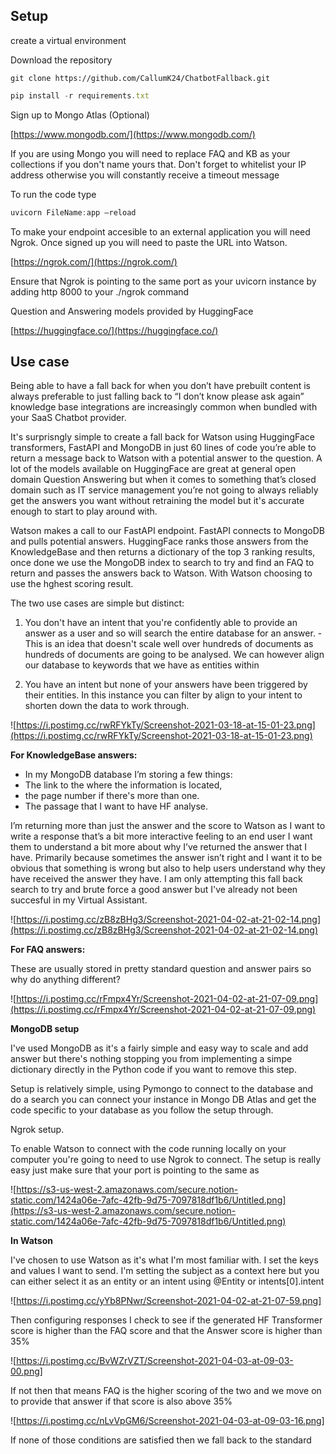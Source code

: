 ## Setup

create a virtual environment

Download the repository 

```
git clone https://github.com/CallumK24/ChatbotFallback.git
```

```jsx
pip install -r requirements.txt
```

Sign up to Mongo Atlas (Optional)

[https://www.mongodb.com/](https://www.mongodb.com/) 

If you are using Mongo you will need to replace FAQ and KB as your collections if you don't name yours that. Don't forget to whitelist your IP address otherwise you will constantly receive a timeout message

To run the code type 

```jsx
uvicorn FileName:app —reload
```

To make your endpoint accesible to an external application you will need Ngrok. Once signed up you will need to paste the URL into Watson.

[https://ngrok.com/](https://ngrok.com/) 

Ensure that Ngrok is pointing to the same port as your uvicorn instance by adding http 8000 to your ./ngrok command

Question and Answering models provided by HuggingFace 

[https://huggingface.co/](https://huggingface.co/)

## **Use case**

Being able to have a fall back for when you don’t have prebuilt content is always preferable to just falling back to “I don’t know please ask again” knowledge base integrations are increasingly common when bundled with your SaaS Chatbot provider.

It's surprisngly simple to create a fall back for Watson using HuggingFace transformers, FastAPI and MongoDB in just 60 lines of code you’re able to return a message back to Watson with a potential answer to the question. A lot of the models available on HuggingFace are great at general open domain Question Answering but when it comes to something that’s closed domain such as IT service management you’re not going to always reliably get the answers you want without retraining the model but it's accurate enough to start to play around with. 

Watson makes a call to our FastAPI endpoint. FastAPI connects to MongoDB and pulls potential answers. HuggingFace ranks those answers from the KnowledgeBase and then returns a dictionary of the top 3 ranking results, once done we use the MongoDB index to search to try and find an FAQ to return and passes the answers back to Watson. With Watson choosing to use the hghest scoring result.

The two use cases are simple but distinct:

1) You don't have an intent that you're confidently able to provide an answer as a user and so will search the entire database for an answer. - This is an idea that doesn't scale well over hundreds of documents as hundreds of documents are going to be analysed. We can however align our database to keywords that we have as entities within 

2) You have an intent but none of your answers have been triggered by their entities. In this instance you can filter by align to your intent to shorten down the data to work through.







![https://i.postimg.cc/rwRFYkTy/Screenshot-2021-03-18-at-15-01-23.png](https://i.postimg.cc/rwRFYkTy/Screenshot-2021-03-18-at-15-01-23.png)

**For KnowledgeBase answers:**

- In my MongoDB database I’m storing a few things:
- The link to the where the information is located,
- the page number if there's more than one.
- The passage that I want to have HF analyse.

I’m returning more than just the answer and the score to Watson as I want to write a response that’s a bit more interactive feeling to an end user I want them to understand a bit more about why I’ve returned the answer that I have. Primarily because sometimes the answer isn’t right and I want it to be obvious that something is wrong but also to help users understand why they have received the answer they have. I am only attempting this fall back search to try and brute force a good answer but I've already not been succesful in my Virtual Assistant. 

![https://i.postimg.cc/zB8zBHg3/Screenshot-2021-04-02-at-21-02-14.png](https://i.postimg.cc/zB8zBHg3/Screenshot-2021-04-02-at-21-02-14.png)

**For FAQ answers:**

These are usually stored in pretty standard question and answer pairs so why do anything different?

![https://i.postimg.cc/rFmpx4Yr/Screenshot-2021-04-02-at-21-07-09.png](https://i.postimg.cc/rFmpx4Yr/Screenshot-2021-04-02-at-21-07-09.png)

**MongoDB setup**

I've used MongoDB as it's a fairly simple and easy way to scale and add answer but there's nothing stopping you from implementing a simpe dictionary directly in the Python code if you want to remove this step. 

Setup is relatively simple, using Pymongo to connect to the database and do a search you can connect your instance in Mongo DB Atlas and get the code specific to your database as you follow the setup through. 

Ngrok setup. 

To enable Watson to connect with the code running locally on your computer you're going to need to use Ngrok to connect. The setup is really easy just make sure that your port is pointing to the same as 

![https://s3-us-west-2.amazonaws.com/secure.notion-static.com/1424a06e-7afc-42fb-9d75-7097818df1b6/Untitled.png](https://s3-us-west-2.amazonaws.com/secure.notion-static.com/1424a06e-7afc-42fb-9d75-7097818df1b6/Untitled.png)

**In Watson**

I've chosen to use Watson as it's what I'm most familiar with. I set the keys and values I want to send. I'm setting the subject as a context here but you can either select it as an entity or an intent using @Entity or intents[0].intent

![https://i.postimg.cc/yYb8PNwr/Screenshot-2021-04-02-at-21-07-59.png]

Then configuring responses I check to see if the generated HF Transformer score is higher than the FAQ score and that the Answer score is higher than 35%

![https://i.postimg.cc/BvWZrVZT/Screenshot-2021-04-03-at-09-03-00.png]

If not then that means FAQ is the higher scoring of the two and we move on to provide that answer if that score is also above 35%

![https://i.postimg.cc/nLvVpGM6/Screenshot-2021-04-03-at-09-03-16.png]

If none of those conditions are satisfied then we fall back to the standard
